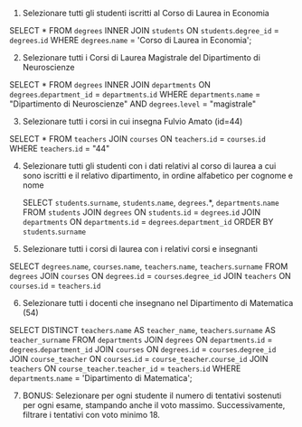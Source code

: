 1. Selezionare tutti gli studenti iscritti al Corso di Laurea in Economia

SELECT \*
FROM
`degrees`
INNER JOIN `students` ON `students`.`degree_id` = `degrees`.`id`
WHERE
`degrees`.`name` = 'Corso di Laurea in Economia';

2. Selezionare tutti i Corsi di Laurea Magistrale del Dipartimento di
   Neuroscienze

SELECT \*
FROM
`degrees`
INNER JOIN `departments` ON `degrees`.`department_id` = `departments`.`id`
WHERE
`departments`.`name` = "Dipartimento di Neuroscienze" AND `degrees`.`level` = "magistrale"

3. Selezionare tutti i corsi in cui insegna Fulvio Amato (id=44)

SELECT \*
FROM
`teachers`
JOIN `courses` ON `teachers`.`id` = `courses`.`id`
WHERE
`teachers`.`id` = "44"

4. Selezionare tutti gli studenti con i dati relativi al corso di laurea a cui
   sono iscritti e il relativo dipartimento, in ordine alfabetico per cognome e
   nome

   SELECT
   `students`.`surname`,
   `students`.`name`,
   `degrees`.\*,
   `departments`.`name`
   FROM
   `students`
   JOIN `degrees` ON `students`.`id` = `degrees`.`id`
   JOIN `departments` ON `departments`.`id` = `degrees`.`department_id`
   ORDER BY
   `students`.`surname`

5. Selezionare tutti i corsi di laurea con i relativi corsi e insegnanti

SELECT
`degrees`.`name`,
`courses`.`name`,
`teachers`.`name`,
`teachers`.`surname`
FROM
`degrees`
JOIN `courses` ON `degrees`.`id` = `courses`.`degree_id`
JOIN `teachers` ON `courses`.`id` = `teachers`.`id`

6. Selezionare tutti i docenti che insegnano nel Dipartimento di
   Matematica (54)

SELECT DISTINCT
`teachers`.`name` AS `teacher_name`,
`teachers`.`surname` AS `teacher_surname`
FROM
`departments`
JOIN `degrees` ON `departments`.`id` = `degrees`.`department_id`
JOIN `courses` ON `degrees`.`id` = `courses`.`degree_id`
JOIN `course_teacher` ON `courses`.`id` = `course_teacher`.`course_id`
JOIN `teachers` ON `course_teacher`.`teacher_id` = `teachers`.`id`
WHERE
`departments`.`name` = 'Dipartimento di Matematica';

7. BONUS: Selezionare per ogni studente il numero di tentativi sostenuti
   per ogni esame, stampando anche il voto massimo. Successivamente,
   filtrare i tentativi con voto minimo 18.
